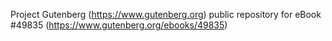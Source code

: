 Project Gutenberg (https://www.gutenberg.org) public repository for eBook #49835 (https://www.gutenberg.org/ebooks/49835)
